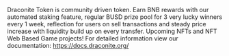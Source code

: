 Draconite Token is community driven token. Earn BNB rewards with our automated staking feature, regular BUSD prize pool for 3 very lucky winners every 1 week, reflection for users on sell transactions and steady price increase with liquidity build up on every transfer. Upcoming NFTs and NFT Web Based Game projects! For detailed information view our documentation: https://docs.draconite.org/
